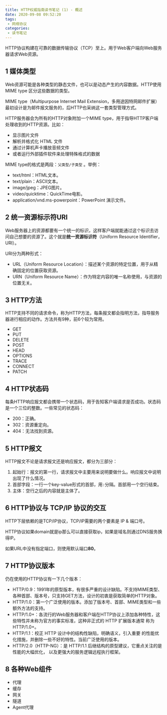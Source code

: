 ```yaml
---
title: HTTP权威指南读书笔记 (1) - 概述
date: 2020-09-08 09:52:20
tags:
 - 网络协议
categories:
 - 读书笔记
---
```

HTTP协议构建在可靠的数据传输协议（TCP）至上。用于Web客户端向Web服务器请求Web资源。

## 1 媒体类型

Web资源可能是各种类型的静态文件，也可以是动态产生的内容数据。HTTP使用MIME type 区分这些数据的类型。

MIME type（Multipurpose Internet Mail Extension，多用途因特网邮件扩展）最初设计是为邮件报文服务的，后HTTP也采纳这一套类型管理方式。

HTTP服务器会为所有的HTTP对象附加一个MIME type，用于指导HTTP客户端处理收到的HTTP资源。比如：
<!-- more -->
- 显示图片文件
- 解析并格式化 HTML 文件
- 通过计算机声卡播放音频文件
- 或者运行外部插件软件来处理特殊格式的数据

MIME type的格式是两段：`父类型/子类型` 。举例：

- text/html：HTML文本。
- text/plain：ASCII文本。
- image/jpeg：JPEG图片。
- video/quicktime：QuickTime电影。
- application/vnd.ms-powerpoint：PowerPoint 演示文件。

## 2 统一资源标示符URI

Web服务器上的资源都要有一个统一的标识，这样客户端就能通过这个标识去访问自己想要的资源了。这个就是**统一资源标识符**（Uniform Resource Identifier，URI）。

URI分为两种形式：

- URL（Uniform Resource Location）：描述某个资源的特定位置，用于从精确固定的位置获取资源。
- URN（Uniform Resource Name）：作为特定内容的唯一名称使用，与资源的位置无关。

## 3 HTTP方法

HTTP支持不同的请求命令，称为HTTP方法，每条报文都会指明方法，指导服务器进行相应的动作。方法共有9种，前6个较为常用。

- GET
- PUT
- DELETE
- POST
- HEAD
- OPTIONS
- TRACE
- CONNECT
- PATCH

## 4 HTTP状态码

每条HTTP响应报文都会携带一个状态码，用于告知客户端请求是否成功。状态码是一个三位的整数。一些常见的状态码：

- 200：正确。
- 302：资源重定向。
- 404：无法找到资源。

## 5 HTTP报文

HTTP报文不论是请求报文还是响应报文，都分为三部分：

1. 起始行：报文的第一行，请求报文中主要用来说明要做什么。响应报文中说明出现了什么情况。
2. 首部字段：一行一个key-value形式的首部，用`:`分隔。首部用一个空行结束。
3. 主体：空行之后的内容就是主体了。

## 6 HTTP协议与 TCP/IP 协议的交互

HTTP下层依赖的是TCP/IP协议，TCP/IP需要的两个要素是 IP & 端口号。

HTTP协议如果domain就是ip那么可以直接获取ip，如果是域名则通过DNS服务换得IP。

如果URL中没有指定端口，则使用默认端口**80**。

## 7 HTTP协议版本

仍在使用的HTTP协议有一下几个版本：

- HTTP/0.9：1991年的原型版本，有很多严重的设计缺陷。不支持MIME类型、各种首部、版本号，只支持GET方法，设计的初衷是获取简单的HTTP对象。
- HTTP/1.0：第一个广泛使用的版本。添加了版本号、首部、MIME类型和一些额外方法的支持。
- HTTP/1.0+：各流行的Web服务器和客户端在HTTP协议上添加各种特性，这些特性并未称为官方的事实标准，这种非正式的 HTTP 扩展版本通常 称为 HTTP/1.0+。
- HTTP/1.1：校正 HTTP 设计中的结构性缺陷，明确语义，引入重要 的性能优化措施，并删除一些不好的特性。当前广泛使用的版本。
- HTTP/2.0（HTTP-NG）：是 HTTP/1.1 后继结构的原型建议，它重点关注的是性能的大幅优化， 以及更强大的服务逻辑远程执行框架。

## 8 各种Web组件

- 代理
- 缓存
- 网关
- 隧道
- Agent代理